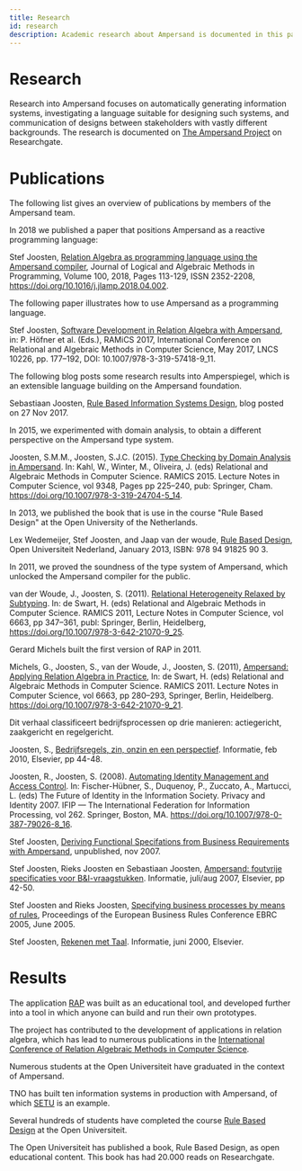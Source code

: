 ```yaml
---
title: Research
id: research
description: Academic research about Ampersand is documented in this page
---
```


# Research

Research into Ampersand focuses on automatically generating information systems, investigating a language suitable for designing such systems, and communication of designs between stakeholders with vastly different backgrounds. The research is documented on [The Ampersand Project](https://www.researchgate.net/project/Ampersand-automated-design-and-synthesis-of-information-systems-for-compliance-critical-applications) on Researchgate.

# Publications  <!--  The main page in AmpersandTarski.github.io refers to this header, so please don't change it frivolously. -->
The following list gives an overview of publications by members of the Ampersand team.

In 2018 we published a paper that positions Ampersand as a reactive programming language:

Stef Joosten, [Relation Algebra as programming language using the Ampersand compiler](https://www.sciencedirect.com/science/article/pii/S2352220817301499?via%3Dihub), Journal of Logical and Algebraic Methods in Programming, Volume 100, 2018, Pages 113-129, ISSN 2352-2208, https://doi.org/10.1016/j.jlamp.2018.04.002.

The following paper illustrates how to use Ampersand as a programming language.

Stef Joosten, [Software Development in Relation Algebra with Ampersand](https://www.researchgate.net/profile/Stef-Joosten/publication/316434400_Software_Development_in_Relation_Algebra_with_Ampersand/links/5aecae0a0f7e9b01d3e16446/Software-Development-in-Relation-Algebra-with-Ampersand.pdf), 
in: P. Höfner et al. (Eds.), RAMiCS 2017, International Conference on Relational and Algebraic Methods in Computer Science, May 2017, LNCS 10226, pp. 177–192, DOI: 10.1007/978-3-319-57418-9_11.

The following blog posts some research results into Amperspiegel, which is an extensible language building on the Ampersand foundation.

Sebastiaan Joosten, [Rule Based Information Systems Design](http://sjcjoosten.nl/1-research/information-systems/), blog posted on 27 Nov 2017.

In 2015, we experimented with domain analysis, to obtain a different perspective on the Ampersand type system.

Joosten, S.M.M., Joosten, S.J.C. (2015). [Type Checking by Domain Analysis in Ampersand](https://www.researchgate.net/publication/315043308_Type_Checking_by_Domain_Analysis_in_Ampersand). In: Kahl, W., Winter, M., Oliveira, J. (eds) Relational and Algebraic Methods in Computer Science. RAMICS 2015. Lecture Notes in Computer Science, vol 9348, Pages pp 225–240, pub: Springer, Cham. https://doi.org/10.1007/978-3-319-24704-5_14.

In 2013, we published the book that is use in the course "Rule Based Design" at the Open University of the Netherlands.

Lex Wedemeijer, Stef Joosten, and Jaap van der woude, [Rule Based Design](https://www.researchgate.net/profile/Stef-Joosten/publication/327022933_Rule_Based_Design/links/5b7321be45851546c903234a/Rule-Based-Design.pdf),
Open Universiteit Nederland, January 2013, ISBN: 978 94 91825 90 3.

In 2011, we proved the soundness of the type system of Ampersand, which unlocked the Ampersand compiler for the public.

van der Woude, J., Joosten, S. (2011). [Relational Heterogeneity Relaxed by Subtyping](https://www.researchgate.net/publication/221134732_Relational_Heterogeneity_Relaxed_by_Subtyping). In: de Swart, H. (eds) Relational and Algebraic Methods in Computer Science. RAMICS 2011, Lecture Notes in Computer Science, vol 6663, pp 347–361, publ: Springer, Berlin, Heidelberg, https://doi.org/10.1007/978-3-642-21070-9_25.

Gerard Michels built the first version of RAP in 2011.

Michels, G., Joosten, S., van der Woude, J., Joosten, S. (2011), [Ampersand: Applying Relation Algebra in Practice](https://www.researchgate.net/publication/221134925_Ampersand_-_Applying_Relation_Algebra_in_Practice), In: de Swart, H. (eds) Relational and Algebraic Methods in Computer Science. RAMICS 2011. Lecture Notes in Computer Science, vol 6663, pp 280–293, Springer, Berlin, Heidelberg. https://doi.org/10.1007/978-3-642-21070-9_21.

Dit verhaal classificeert bedrijfsprocessen op drie manieren: actiegericht, zaakgericht en regelgericht.

Joosten, S., [Bedrijfsregels, zin, onzin en een perspectief](https://www.researchgate.net/publication/283009661_Bedrijfsregels). Informatie, feb 2010, Elsevier, pp 44-48.

Joosten, R., Joosten, S. (2008). [Automating Identity Management and Access Control](https://www.researchgate.net/publication/45813877_Automating_Identity_Management_and_Access_Control). In: Fischer-Hübner, S., Duquenoy, P., Zuccato, A., Martucci, L. (eds) The Future of Identity in the Information Society. Privacy and Identity 2007. IFIP — The International Federation for Information Processing, vol 262. Springer, Boston, MA. https://doi.org/10.1007/978-0-387-79026-8_16.

Stef Joosten, [Deriving Functional Specifations from Business Requirements with Ampersand](https://www.researchgate.net/publication/255609348_Deriving_Functional_Specifications_from_Business_Requirements_with_Ampersand), unpublished, nov 2007.

Stef Joosten, Rieks Joosten en Sebastiaan Joosten, [Ampersand: foutvrije specificaties voor B&I-vraagstukken](http://sjcjoosten.nl/publications/Informatie2007Ampersand.pdf). Informatie, juli/aug 2007, Elsevier, pp 42-50.

Stef Joosten and Rieks Joosten, [Specifying business processes by means of rules](https://www.researchgate.net/publication/236340044_Specifying_business_processes_by_means_of_rules), Proceedings of the European Business Rules Conference EBRC 2005, June 2005.

Stef Joosten, [Rekenen met Taal](https://www.researchgate.net/publication/236340036_Rekenen_met_taal). Informatie, juni 2000, Elsevier.

# Results  <!--  The main page in AmpersandTarski.github.io refers to this header, so please don't change it frivolously. -->
The application [RAP](rap.cs.ou.nl) was built as an educational tool, and developed further into a tool in which anyone can build and run their own prototypes.

The project has contributed to the development of applications in relation algebra, which has lead to numerous publications in the [International Conference of Relation Algebraic Methods in Computer Science](www.ramics-conference.org).

Numerous students at the Open Universiteit have graduated in the context of Ampersand.

TNO has built ten information systems in production with Ampersand, of which [SETU](setu.semantic-treehouse.nl) is an example.

Several hundreds of students have completed the course [Rule Based Design](https://www.ou.nl/-/IM0403_Rule-Based-Design) at the Open Universiteit.

The Open Universiteit has published a book, Rule Based Design, as open educational content. This book has had 20.000 reads on Researchgate.